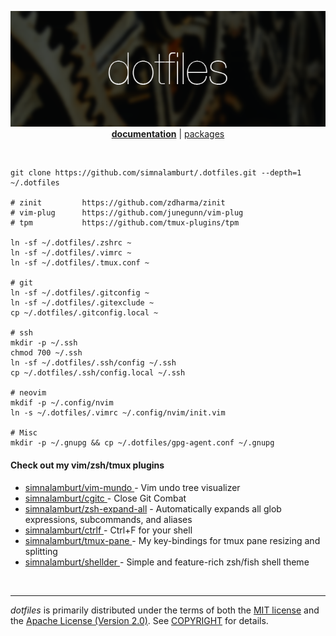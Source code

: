 <p align=center>
  <a href="https://github.com/simnalamburt">
    <img alt="dotfiles" src="https://raw.githubusercontent.com/simnalamburt/i/master/.dotfiles/logo.png">
  </a>
  <br>
  <b><a href="docs/">documentation</a></b> | <a href="packages/">packages</a>
</p>

<br>

```shell
git clone https://github.com/simnalamburt/.dotfiles.git --depth=1 ~/.dotfiles

# zinit         https://github.com/zdharma/zinit
# vim-plug      https://github.com/junegunn/vim-plug
# tpm           https://github.com/tmux-plugins/tpm

ln -sf ~/.dotfiles/.zshrc ~
ln -sf ~/.dotfiles/.vimrc ~
ln -sf ~/.dotfiles/.tmux.conf ~

# git
ln -sf ~/.dotfiles/.gitconfig ~
ln -sf ~/.dotfiles/.gitexclude ~
cp ~/.dotfiles/.gitconfig.local ~

# ssh
mkdir -p ~/.ssh
chmod 700 ~/.ssh
ln -sf ~/.dotfiles/.ssh/config ~/.ssh
cp ~/.dotfiles/.ssh/config.local ~/.ssh

# neovim
mkdif -p ~/.config/nvim
ln -s ~/.dotfiles/.vimrc ~/.config/nvim/init.vim

# Misc
mkdir -p ~/.gnupg && cp ~/.dotfiles/gpg-agent.conf ~/.gnupg
```

#### Check out my vim/zsh/tmux plugins
- [simnalamburt/vim-mundo     ](https://github.com/simnalamburt/vim-mundo) - Vim undo tree visualizer
- [simnalamburt/cgitc         ](https://github.com/simnalamburt/cgitc) - Close Git Combat
- [simnalamburt/zsh-expand-all](https://github.com/simnalamburt/zsh-expand-all) - Automatically expands all glob expressions, subcommands, and aliases
- [simnalamburt/ctrlf         ](https://github.com/simnalamburt/ctrlf) - Ctrl+F for your shell
- [simnalamburt/tmux-pane     ](https://github.com/simnalamburt/tmux-pane) - My key-bindings for tmux pane resizing and splitting
- [simnalamburt/shellder      ](https://github.com/simnalamburt/shellder) - Simple and feature-rich zsh/fish shell theme

<br>

--------
*dotfiles* is primarily distributed under the terms of both the [MIT license]
and the [Apache License (Version 2.0)]. See [COPYRIGHT] for details.

[MIT license]: LICENSE-MIT
[Apache License (Version 2.0)]: LICENSE-APACHE
[COPYRIGHT]: COPYRIGHT
